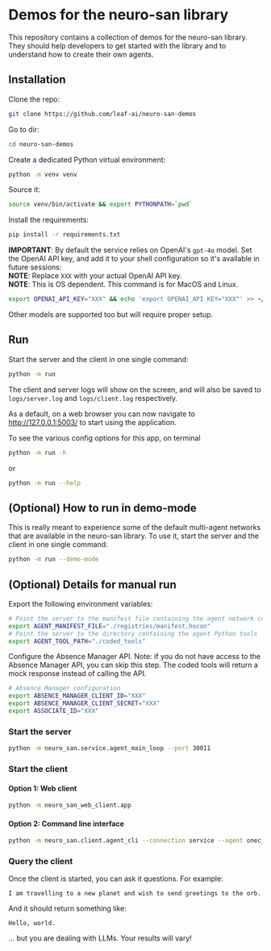 # Demos for the neuro-san library
This repository contains a collection of demos for the neuro-san library.
They should help developers to get started with the library and to understand how to create their own agents.

## Installation

Clone the repo:
```bash
git clone https://github.com/leaf-ai/neuro-san-demos
```

Go to dir:
```bash
cd neuro-san-demos
```

Create a dedicated Python virtual environment:
```bash
python -m venv venv
```
Source it:
```bash
source venv/bin/activate && export PYTHONPATH=`pwd`
```

Install the requirements:
```bash
pip install -r requirements.txt
```

**IMPORTANT**: By default the service relies on OpenAI's `gpt-4o` model. 
Set the OpenAI API key, and add it to your shell configuration so it's available in future sessions:  
**NOTE**: Replace `XXX` with your actual OpenAI API key.  
**NOTE**: This is OS dependent. This command is for MacOS and Linux.
```bash
export OPENAI_API_KEY="XXX" && echo 'export OPENAI_API_KEY="XXX"' >> ~/.zshrc
```
Other models are supported too but will require proper setup.

## Run

Start the server and the client in one single command:
```bash
python -m run
```
The client and server logs will show on the screen,
and will also be saved to `logs/server.log` and `logs/client.log` respectively.

As a default, on a web browser you can now navigate to http://127.0.0.1:5003/ to start using the application.

To see the various config options for this app, on terminal
```bash
python -m run -h
```
or
```bash
python -m run --help
```

## (Optional) How to run in demo-mode

This is really meant to experience some of the default multi-agent networks that are available in the neuro-san library.
To use it, start the server and the client in one single command:
```bash
python -m run --demo-mode
```

## (Optional) Details for manual run


Export the following environment variables:
```bash
# Point the server to the manifest file containing the agent network configurations
export AGENT_MANIFEST_FILE="./registries/manifest.hocon"
# Point the server to the directory containing the agent Python tools
export AGENT_TOOL_PATH="./coded_tools"
```

Configure the Absence Manager API.
Note: if you do not have access to the Absence Manager API, you can skip this step.
The coded tools will return a mock response instead of calling the API.
```bash
# Absence Manager configuration
export ABSENCE_MANAGER_CLIENT_ID="XXX"
export ABSENCE_MANAGER_CLIENT_SECRET="XXX"
export ASSOCIATE_ID="XXX"
```

### Start the server

```bash
python -m neuro_san.service.agent_main_loop --port 30011
```

### Start the client

#### Option 1: Web client

```bash
python -m neuro_san_web_client.app
```

#### Option 2: Command line interface

```bash
python -m neuro_san.client.agent_cli --connection service --agent onec_assistant
```

### Query the client
Once the client is started, you can ask it questions. For example:
```
I am travelling to a new planet and wish to send greetings to the orb.
```
And it should return something like:

    Hello, world.

... but you are dealing with LLMs. Your results will vary!
